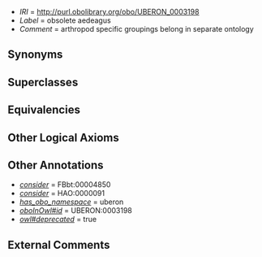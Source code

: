  * *IRI* = http://purl.obolibrary.org/obo/UBERON_0003198
 * *Label* = obsolete aedeagus
 * *Comment* = arthropod specific groupings belong in separate ontology

## Synonyms


## Superclasses


## Equivalencies


## Other Logical Axioms


## Other Annotations

 * *[consider](../../er/oboInOwl#consider.md)* = FBbt:00004850
 * *[consider](../../er/oboInOwl#consider.md)* = HAO:0000091
 * *[has_obo_namespace](../../ce/oboInOwl#hasOBONamespace.md)* = uberon
 * *[oboInOwl#id](../../id/oboInOwl#id.md)* = UBERON:0003198
 * *[owl#deprecated](../../ed/owl#deprecated.md)* = true

## External Comments

